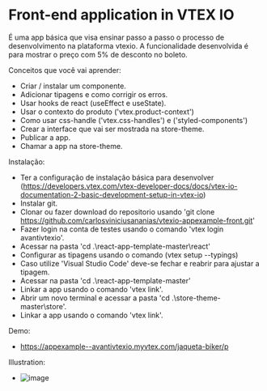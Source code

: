 ﻿# Front-end application in VTEX IO

É uma app básica que visa ensinar passo a passo o processo de desenvolvimento na plataforma vtexio. A funcionalidade desenvolvida é para mostrar o preço com 5% de desconto no boleto.

Conceitos que você vai aprender:
- Criar / instalar um componente.
- Adicionar tipagens e como corrigir os erros.
- Usar hooks de react (useEffect e useState).
- Usar o contexto do produto ('vtex.product-context')
- Como usar css-handle ('vtex.css-handles') e ('styled-components')
- Crear a interface que vai ser mostrada na store-theme.
- Publicar a app.
- Chamar a app na store-theme.


Instalação:
- Ter a configuração de instalação básica para desenvolver (https://developers.vtex.com/vtex-developer-docs/docs/vtex-io-documentation-2-basic-development-setup-in-vtex-io)
- Instalar git.
- Clonar ou fazer download do repositorio usando 'git clone https://github.com/carlosviniciusananias/vtexio-appexample-front.git'
- Fazer login na conta de testes usando o comando 'vtex login avantivtexio'.
- Acessar na pasta 'cd .\react-app-template-master\react\'
- Configurar as tipagens usando o comando (vtex setup --typings)
- Caso utilize 'Visual Studio Code' deve-se fechar e reabrir para ajustar a tipagem.
- Acessar na pasta 'cd .\react-app-template-master\'
- Linkar a app usando o comando 'vtex link'.
- Abrir um novo terminal e acessar a pasta 'cd .\store-theme-master\store\'.
- Linkar a app usando o comando 'vtex link'.




Demo: 
* https://appexample--avantivtexio.myvtex.com/jaqueta-biker/p

Illustration:
* ![image](https://user-images.githubusercontent.com/32168339/121911581-44a39080-cd06-11eb-867c-6b9e60fc976f.png)



